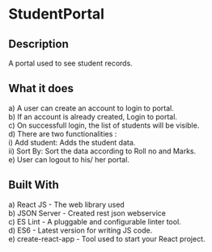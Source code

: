 # StudentPortal
  
  ## Description
  A portal used to see student records.
  
  ## What it does
  a) A user can create an account to login to portal. <br>
  b) If an account is already created, Login to portal. <br>
  c) On successfull login, the list of students will be visible. <br>
  d) There are two functionalities : <br>
      i) Add student: Adds the student data. <br>
      ii) Sort By: Sort the data according to Roll no and Marks. <br>
  e) User can logout to his/ her portal. <br>
  
## Built With 
  a) React JS - The web library used <br>
  b) JSON Server - Created rest json webservice <br>
  c) ES Lint - A pluggable and configurable linter tool. <br>
  d) ES6 - Latest version for writing JS code. <br>
  e) create-react-app - Tool used to start your React project. <br>
